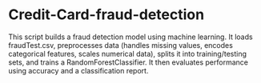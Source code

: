 # Credit-Card-fraud-detection
This script builds a fraud detection model using machine learning. It loads fraudTest.csv, preprocesses data (handles missing values, encodes categorical features, scales numerical data), splits it into training/testing sets, and trains a RandomForestClassifier. It then evaluates performance using accuracy and a classification report.
